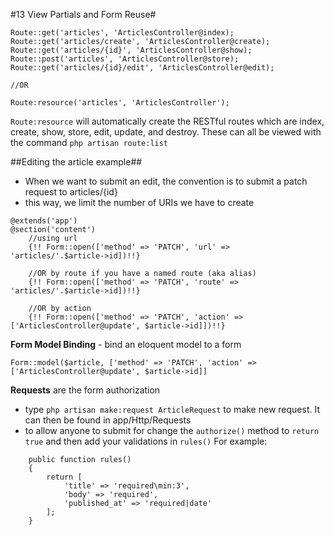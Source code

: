 #13 View Partials and Form Reuse#

```
Route::get('articles', 'ArticlesController@index);
Route::get('articles/create', 'ArticlesController@create);
Route::get('articles/{id}', 'ArticlesController@show);
Route::post('articles', 'ArticlesController@store);
Route::get('articles/{id}/edit', 'ArticlesController@edit);

//OR

Route:resource('articles', 'ArticlesController');
```
`Route:resource` will automatically create the RESTful routes which are index, create, show, store, edit, update, and destroy. These can all be viewed with the command `php artisan route:list`


##Editing the article example##
 - When we want to submit an edit, the convention is to submit a patch request to articles/{id}
 - this way, we limit the number of URIs we have to create
```
@extends('app')
@section('content')
	//using url
	{!! Form::open(['method' => 'PATCH', 'url' => 'articles/'.$article->id])!!}
	
	//OR by route if you have a named route (aka alias)
	{!! Form::open(['method' => 'PATCH', 'route' => 'articles/'.$article->id])!!}
	
	//OR by action
	{!! Form::open(['method' => 'PATCH', 'action' => ['ArticlesController@update', $article->id]])!!}
```
**Form Model Binding** - bind an eloquent model to a form
```
Form::model($article, ['method' => 'PATCH', 'action' => ['ArticlesController@update', $article->id]]
```
 **Requests** are the form authorization
- type `php artisan make:request ArticleRequest` to make new request. It can then be found in app/Http/Requests
-  to allow anyone to submit for change the `authorize()` method to `return true` and then add your validations in `rules()`
For example:
```
	public function rules()
	{
		return [
			'title' => 'required\min:3',
            'body' => 'required',
            'published_at' => 'required|date'
		];
	}
```
